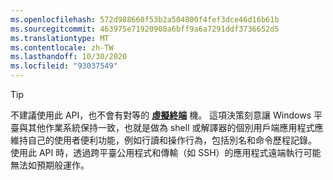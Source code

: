 ```yaml
---
ms.openlocfilehash: 572d988660f53b2a504800f4fef3dce46d16b61b
ms.sourcegitcommit: 463975e71920908a6bff9a6a7291ddf3736652d5
ms.translationtype: MT
ms.contentlocale: zh-TW
ms.lasthandoff: 10/30/2020
ms.locfileid: "93037549"
---
```

> [!TIP]
> 不建議使用此 API，也不會有對等的 **[虛擬終端](../console-virtual-terminal-sequences.md)** 機。 這項決策刻意讓 Windows 平臺與其他作業系統保持一致，也就是做為 shell 或解譯器的個別用戶端應用程式應維持自己的使用者便利功能，例如行讀和操作行為，包括別名和命令歷程記錄。 使用此 API 時，透過跨平臺公用程式和傳輸（如 SSH）的應用程式遠端執行可能無法如預期般運作。
